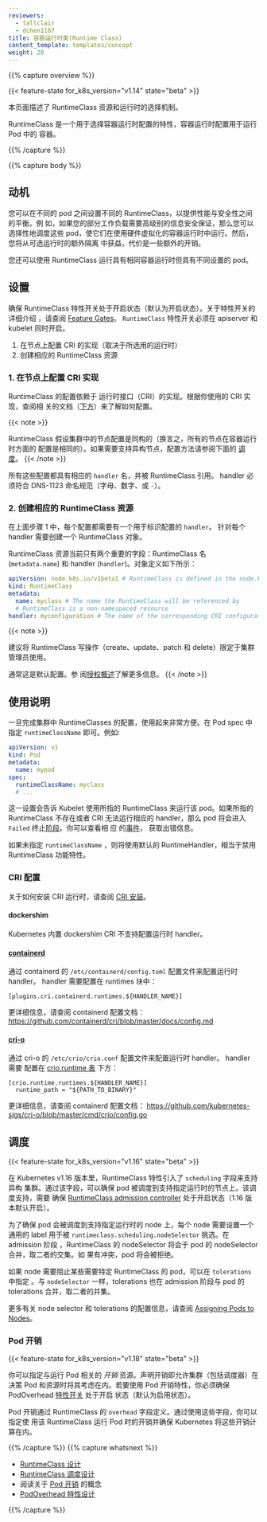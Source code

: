 ```yaml
---
reviewers:
  - tallclair
  - dchen1107
title: 容器运行时类(Runtime Class)
content_template: templates/concept
weight: 20
---
```


{{% capture overview %}}

{{< feature-state for_k8s_version="v1.14" state="beta" >}}

<!--
This page describes the RuntimeClass resource and runtime selection mechanism.
-->

本页面描述了 RuntimeClass 资源和运行时的选择机制。

<!--
RuntimeClass is a feature for selecting the container runtime configuration. The container runtime
configuration is used to run a Pod's containers.
-->

RuntimeClass 是一个用于选择容器运行时配置的特性，容器运行时配置用于运行 Pod 中的
容器。

{{% /capture %}}

{{% capture body %}}

<!--
## Motivation
 -->

## 动机

<!--
You can set a different RuntimeClass between different Pods to provide a balance of
performance versus security. For example, if part of your workload deserves a high
level of information security assurance, you might choose to schedule those Pods so
that they run in a container runtime that uses hardware virtualization. You'd then
benefit from the extra isolation of the alternative runtime, at the expense of some
additional overhead.
-->

您可以在不同的 pod 之间设置不同的 RuntimeClass，以提供性能与安全性之间的平衡。例
如，如果您的部分工作负载需要高级别的信息安全保证，那么您可以选择性地调度这些
pod，使它们在使用硬件虚拟化的容器运行时中运行。然后，您将从可选运行时的额外隔离
中获益，代价是一些额外的开销。

<!--
You can also use RuntimeClass to run different Pods with the same container runtime
but with different settings.
-->

您还可以使用 RuntimeClass 运行具有相同容器运行时但具有不同设置的 pod。

<!--
## Setup
-->

## 设置

<!--
Ensure the RuntimeClass feature gate is enabled (it is by default). See [Feature
Gates](/docs/reference/command-line-tools-reference/feature-gates/) for an explanation of enabling
feature gates. The `RuntimeClass` feature gate must be enabled on apiservers _and_ kubelets.
-->

确保 RuntimeClass 特性开关处于开启状态（默认为开启状态）。关于特性开关的详细介绍
，请查阅
[Feature Gates](/docs/reference/command-line-tools-reference/feature-gates/)。
`RuntimeClass` 特性开关必须在 apiserver 和 kubelet 同时开启。

<!--
1. Configure the CRI implementation on nodes (runtime dependent)
2. Create the corresponding RuntimeClass resources
-->

1. 在节点上配置 CRI 的实现（取决于所选用的运行时）
2. 创建相应的 RuntimeClass 资源

<!--
### 1. Configure the CRI implementation on nodes
-->

### 1. 在节点上配置 CRI 实现

<!--
The configurations available through RuntimeClass are Container Runtime Interface (CRI)
implementation dependent. See the corresponding documentation ([below](#cri-configuration)) for your
CRI implementation for how to configure.
-->

RuntimeClass 的配置依赖于 运行时接口（CRI）的实现。根据你使用的 CRI 实现，查阅相
关的文档（[下方](#cri-configuration)）来了解如何配置。

{{< note >}}

<!--
RuntimeClass assumes a homogeneous node configuration across the cluster by default (which means
that all nodes are configured the same way with respect to container runtimes). To support
heterogenous node configurations, see [Scheduling](#scheduling) below.-->

RuntimeClass 假设集群中的节点配置是同构的（换言之，所有的节点在容器运行时方面的
配置是相同的）。如果需要支持异构节点，配置方法请参阅下面的 [调度](#scheduling)。
{{< /note >}}

<!--
The configurations have a corresponding `handler` name, referenced by the RuntimeClass. The
handler must be a valid DNS 1123 label (alpha-numeric + `-` characters).
-->

所有这些配置都具有相应的 `handler` 名，并被 RuntimeClass 引用。 handler 必须符合
DNS-1123 命名规范（字母、数字、或 `-`）。

<!--
### 2. Create the corresponding RuntimeClass resources
-->

### 2. 创建相应的 RuntimeClass 资源

<!--
The configurations setup in step 1 should each have an associated `handler` name, which identifies
the configuration. For each handler, create a corresponding RuntimeClass object.
-->

在上面步骤 1 中，每个配置都需要有一个用于标识配置的 `handler`。 针对每个 handler
需要创建一个 RuntimeClass 对象。

<!--
The RuntimeClass resource currently only has 2 significant fields: the RuntimeClass name
(`metadata.name`) and the handler (`handler`). The object definition looks like this:
-->

RuntimeClass 资源当前只有两个重要的字段：RuntimeClass 名 (`metadata.name`) 和
handler (`handler`)。对象定义如下所示：

```yaml
apiVersion: node.k8s.io/v1beta1 # RuntimeClass is defined in the node.k8s.io API group
kind: RuntimeClass
metadata:
  name: myclass # The name the RuntimeClass will be referenced by
  # RuntimeClass is a non-namespaced resource
handler: myconfiguration # The name of the corresponding CRI configuration
```

{{< note >}}

<!--
It is recommended that RuntimeClass write operations (create/update/patch/delete) be
restricted to the cluster administrator. This is typically the default. See [Authorization
Overview](/docs/reference/access-authn-authz/authorization/) for more details.-->建议将 RuntimeClass 写操作（create、update、patch 和 delete）限定于集群管理员使用。

通常这是默认配置。参
阅[授权概述](/docs/reference/access-authn-authz/authorization/)了解更多信息。
{{< /note >}}

<!--
## Usage
-->

## 使用说明

<!--
Once RuntimeClasses are configured for the cluster, using them is very simple. Specify a
`runtimeClassName` in the Pod spec. For example:
-->

一旦完成集群中 RuntimeClasses 的配置，使用起来非常方便。在 Pod spec 中指定
`runtimeClassName` 即可。例如:

```yaml
apiVersion: v1
kind: Pod
metadata:
  name: mypod
spec:
  runtimeClassName: myclass
  # ...
```

<!--
This will instruct the Kubelet to use the named RuntimeClass to run this pod. If the named
RuntimeClass does not exist, or the CRI cannot run the corresponding handler, the pod will enter the
`Failed` terminal [phase](/docs/concepts/workloads/pods/pod-lifecycle/#pod-phase). Look for a
corresponding [event](/docs/tasks/debug-application-cluster/debug-application-introspection/) for an
error message.
-->

这一设置会告诉 Kubelet 使用所指的 RuntimeClass 来运行该 pod。如果所指的
RuntimeClass 不存在或者 CRI 无法运行相应的 handler，那么 pod 将会进入 `Failed`
终止[阶段](/docs/concepts/workloads/pods/pod-lifecycle/#pod-phase)。你可以查看相
应
的[事件](/docs/tasks/debug-application-cluster/debug-application-introspection/)，
获取出错信息。

<!--
If no `runtimeClassName` is specified, the default RuntimeHandler will be used, which is equivalent
to the behavior when the RuntimeClass feature is disabled.
-->

如果未指定 `runtimeClassName` ，则将使用默认的 RuntimeHandler，相当于禁用
RuntimeClass 功能特性。

<!--
### CRI Configuration
 -->

### CRI 配置

<!--
For more details on setting up CRI runtimes, see [CRI installation](/docs/setup/production-environment/container-runtimes/).
-->

关于如何安装 CRI 运行时，请查阅
[CRI 安装](/docs/setup/production-environment/container-runtimes/)。

#### dockershim

<!--
Kubernetes built-in dockershim CRI does not support runtime handlers.
-->

Kubernetes 内置 dockershim CRI 不支持配置运行时 handler。

#### [containerd](https://containerd.io/)

<!--
Runtime handlers are configured through containerd's configuration at
`/etc/containerd/config.toml`. Valid handlers are configured under the runtimes section:
-->

通过 containerd 的 `/etc/containerd/config.toml` 配置文件来配置运行时 handler。
handler 需要配置在 runtimes 块中：

```
[plugins.cri.containerd.runtimes.${HANDLER_NAME}]
```

<!--
See containerd's config documentation for more details:
https://github.com/containerd/cri/blob/master/docs/config.md
-->

更详细信息，请查阅 containerd 配置文档：
https://github.com/containerd/cri/blob/master/docs/config.md

#### [cri-o](https://cri-o.io/)

<!--
Runtime handlers are configured through cri-o's configuration at `/etc/crio/crio.conf`. Valid
handlers are configured under the [crio.runtime
table](https://github.com/kubernetes-sigs/cri-o/blob/master/docs/crio.conf.5.md#crioruntime-table):
-->

通过 cri-o 的 `/etc/crio/crio.conf` 配置文件来配置运行时 handler。 handler 需要
配置在
[crio.runtime 表](https://github.com/kubernetes-sigs/cri-o/blob/master/docs/crio.conf.5.md#crioruntime-table)
下方：

```
[crio.runtime.runtimes.${HANDLER_NAME}]
  runtime_path = "${PATH_TO_BINARY}"
```

<!--
See cri-o's config documentation for more details:
https://github.com/kubernetes-sigs/cri-o/blob/master/cmd/crio/config.go
-->

更详细信息，请查阅 containerd 配置文档：
https://github.com/kubernetes-sigs/cri-o/blob/master/cmd/crio/config.go

<!--
## Scheduling
 -->

## 调度

{{< feature-state for_k8s_version="v1.16" state="beta" >}}

<!--
As of Kubernetes v1.16, RuntimeClass includes support for heterogenous clusters through its
`scheduling` fields. Through the use of these fields, you can ensure that pods running with this
RuntimeClass are scheduled to nodes that support it. To use the scheduling support, you must have
the [RuntimeClass admission controller][] enabled (the default, as of 1.16).
-->

在 Kubernetes v1.16 版本里，RuntimeClass 特性引入了 `scheduling` 字段来支持异构
集群。通过该字段，可以确保 pod 被调度到支持指定运行时的节点上。该调度支持，需要
确保 [RuntimeClass admission controller][] 处于开启状态（1.16 版本默认开启）。

<!--
To ensure pods land on nodes supporting a specific RuntimeClass, that set of nodes should have a
common label which is then selected by the `runtimeclass.scheduling.nodeSelector` field. The
RuntimeClass's nodeSelector is merged with the pod's nodeSelector in admission, effectively taking
the intersection of the set of nodes selected by each. If there is a conflict, the pod will be
rejected.
-->

为了确保 pod 会被调度到支持指定运行时的 node 上，每个 node 需要设置一个通用的
label 用于被 `runtimeclass.scheduling.nodeSelector` 挑选。在 admission 阶段
，RuntimeClass 的 nodeSelector 将会于 pod 的 nodeSelector 合并，取二者的交集。如
果有冲突，pod 将会被拒绝。

<!--
If the supported nodes are tainted to prevent other RuntimeClass pods from running on the node, you
can add `tolerations` to the RuntimeClass. As with the `nodeSelector`, the tolerations are merged
with the pod's tolerations in admission, effectively taking the union of the set of nodes tolerated
by each.
-->

如果 node 需要阻止某些需要特定 RuntimeClass 的 pod，可以在 `tolerations` 中指定
。与 `nodeSelector` 一样，tolerations 也在 admission 阶段与 pod 的 tolerations
合并，取二者的并集。

<!--
To learn more about configuring the node selector and tolerations, see [Assigning Pods to
Nodes](/docs/concepts/configuration/assign-pod-node/).
-->

更多有关 node selector 和 tolerations 的配置信息，请查阅
[Assigning Pods to Nodes](/docs/concepts/configuration/assign-pod-node/)。

[runtimeclass admission controller]:
  /docs/reference/access-authn-authz/admission-controllers/

<!--
### Pod Overhead
 -->

### Pod 开销

{{< feature-state for_k8s_version="v1.18" state="beta" >}}

<!--
You can specify _overhead_ resources that are associated with running a Pod. Declaring overhead allows
the cluster (including the scheduler) to account for it when making decisions about Pods and resources.
To use Pod overhead, you must have the PodOverhead [feature gate](/docs/reference/command-line-tools-reference/feature-gates/)
enabled (it is on by default).
-->

你可以指定与运行 Pod 相关的 _开销_ 资源。声明开销即允许集群（包括调度器）在决策
Pod 和资源时将其考虑在内。若要使用 Pod 开销特性，你必须确保 PodOverhead
[特性开关](/docs/reference/command-line-tools-reference/feature-gates/) 处于开启
状态（默认为启用状态）。

<!--
Pod overhead is defined in RuntimeClass through the `Overhead` fields. Through the use of these fields,
you can specify the overhead of running pods utilizing this RuntimeClass and ensure these overheads
are accounted for in Kubernetes.
-->

Pod 开销通过 RuntimeClass 的 `overhead` 字段定义。通过使用这些字段，你可以指定使
用该 RuntimeClass 运行 Pod 时的开销并确保 Kubernetes 将这些开销计算在内。

{{% /capture %}} {{% capture whatsnext %}}

<!--
- [RuntimeClass Design](https://github.com/kubernetes/enhancements/blob/master/keps/sig-node/runtime-class.md)
- [RuntimeClass Scheduling Design](https://github.com/kubernetes/enhancements/blob/master/keps/sig-node/runtime-class-scheduling.md)
- Read about the [Pod Overhead](/docs/concepts/configuration/pod-overhead/) concept
- [PodOverhead Feature Design](https://github.com/kubernetes/enhancements/blob/master/keps/sig-node/20190226-pod-overhead.md)
-->

- [RuntimeClass 设计](https://github.com/kubernetes/enhancements/blob/master/keps/sig-node/runtime-class.md)
- [RuntimeClass 调度设计](https://github.com/kubernetes/enhancements/blob/master/keps/sig-node/runtime-class-scheduling.md)
- 阅读关于 [Pod 开销](/docs/concepts/configuration/pod-overhead/) 的概念
- [PodOverhead 特性设计](https://github.com/kubernetes/enhancements/blob/master/keps/sig-node/20190226-pod-overhead.md)

{{% /capture %}}
